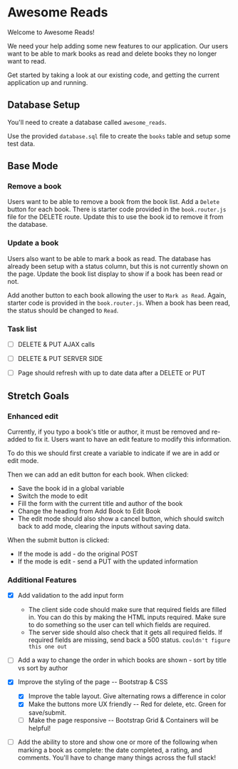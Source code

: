 # Awesome Reads

Welcome to Awesome Reads! 

We need your help adding some new features to our application. Our users want to be able to mark books as read and delete books they no longer want to read.

Get started by taking a look at our existing code, and getting the current application up and running.

## Database Setup

You'll need to create a database called `awesome_reads`. 

Use the provided `database.sql` file to create the `books` table and setup some test data.

## Base Mode

### Remove a book

Users want to be able to remove a book from the book list.  Add a `Delete` button for each book. There is starter code provided in the `book.router.js` file for the DELETE route. Update this to use the book id to remove it from the database.

### Update a book

Users also want to be able to mark a book as read. The database has already been setup with a status column, but this is not currently shown on the page. Update the book list display to show if a book has been read or not. 

Add another button to each book allowing the user to `Mark as Read`. Again, starter code is provided in the `book.router.js`. When a book has been read, the status should be changed to `Read`. 

### Task list

- [ ] DELETE & PUT AJAX calls
- [ ] DELETE & PUT SERVER SIDE 
- [ ] Page should refresh with up to date data after a DELETE or PUT


## Stretch Goals

### Enhanced edit

Currently, if you typo a book's title or author, it must be removed and re-added to fix it. Users want to have an edit feature to modify this information.

To do this we should first create a variable to indicate if we are in add or edit mode.

Then we can add an edit button for each book. When clicked:

- Save the book id in a global variable
- Switch the mode to edit
- Fill the form with the current title and author of the book
- Change the heading from Add Book to Edit Book
- The edit mode should also show a cancel button, which should switch back to add mode, clearing the inputs without saving data.

When the submit button is clicked:
- If the mode is add - do the original POST
- If the mode is edit - send a PUT with the updated information

### Additional Features

- [x] Add validation to the add input form
    - The client side code should make sure that required fields are filled in. You can do this by making the HTML inputs required. Make sure to do something so the user can tell which fields are required. 
    - The server side should also check that it gets all required fields. If required fields are missing, send back a 500 status. `couldn't figure this one out`
- [ ] Add a way to change the order in which books are shown - sort by title vs sort by author
- [x] Improve the styling of the page -- Bootstrap & CSS
    - [x] Improve the table layout. Give alternating rows a difference in color
    - [x] Make the buttons more UX friendly -- Red for delete, etc. Green for save/submit. 
    - [ ] Make the page responsive -- Bootstrap Grid & Containers will be helpful!
- [ ] Add the ability to store and show one or more of the following when marking a book as complete: the date completed, a rating, and comments.  You'll have to change many things across the full stack!



